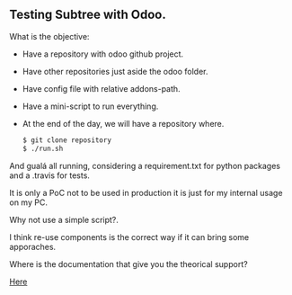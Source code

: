 Testing Subtree with Odoo.
---

What is the objective:

- Have a repository with odoo github project.
- Have other repositories just aside the odoo folder.
- Have config file with relative addons-path.
- Have a mini-script to run everything.
- At the end of the day, we will have a repository where.

    ```bash
    $ git clone repository
    $ ./run.sh
    ```

And gualá all running, considering a requirement.txt for python packages and a
.travis for tests.

It is only a PoC not to be used in production it is just for my internal usage on my PC.

Why not use a simple script?.

I think re-use components is the correct way if it can bring some apporaches.

Where is the documentation that give you the theorical support?

[Here](http://blogs.atlassian.com/2013/05/alternatives-to-git-submodule-git-subtree/)
